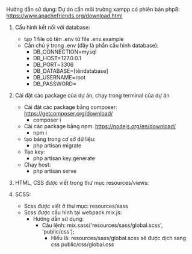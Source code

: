 Hướng dẫn sử dụng:
Dự án cần môi trường xampp có phiên bản php8: https://www.apachefriends.org/download.html
1. Cấu hình kết nối với database:
    + tạo 1 file có tên .env từ file .env.example
    - Cần chú ý trong .env (đây là phần cấu hình database):
        - DB_CONNECTION=mysql
        - DB_HOST=127.0.0.1
        - DB_PORT=3306
        - DB_DATABASE=[têndatabase]
        - DB_USERNAME=root
        - DB_PASSWORD=

2. Cài đặt các package của dự án, chạy trong terminal của dự án
    + Cài đặt các package bằng composer: https://getcomposer.org/download/
        - composer i
    + Cài các package bằng npm: https://nodejs.org/en/download/
        - npm i
    + tạo bảng trong cơ sở dữ liệu:
        - php artisan migrate
    + Tạo key:
        - php artisan key:generate
    + Chạy host:
        - php artisan serve

3. HTML, CSS được viết trong thư mục resources/views:
    



4. SCSS:
    - Scss được viết ở thư mục: resources/sass
    - Scss được cấu hình tại webpack.mix.js: 
        + Hướng dẫn sử dụng:
            + Câu lệnh: mix.sass('resources/sass/global.scss', 'public/css');
                + Hiểu là: resources/sass/global.scss sẽ được dịch sang css public/css/global.css












